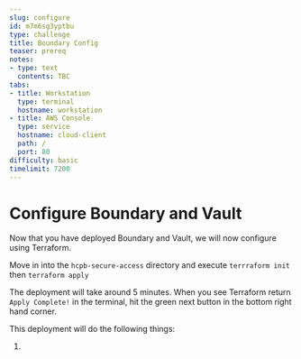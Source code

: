 ```yaml
---
slug: configure
id: m7m6sg3yptbu
type: challenge
title: Boundary Config
teaser: prereq
notes:
- type: text
  contents: TBC
tabs:
- title: Workstation
  type: terminal
  hostname: workstation
- title: AWS Console
  type: service
  hostname: cloud-client
  path: /
  port: 80
difficulty: basic
timelimit: 7200
---
```


Configure Boundary and Vault
===============

Now that you have deployed Boundary and Vault, we will now configure using Terraform.

Move in into the `hcpb-secure-access` directory and execute `terrraform init` then `terraform apply`

The deployment will take around 5 minutes. When you see Terraform return `Apply Complete!` in the terminal, hit the green next button in the bottom right hand corner.

This deployment will do the following things:

1. 



